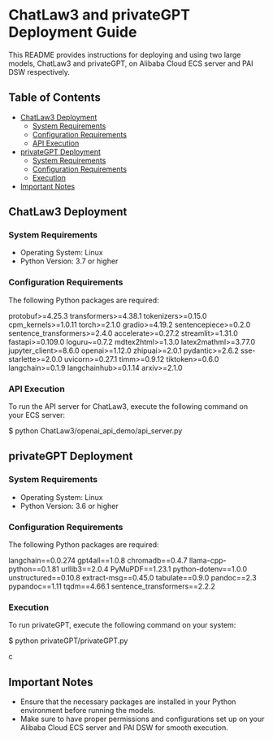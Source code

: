 # ChatLaw3 and privateGPT Deployment Guide

This README provides instructions for deploying and using two large models, ChatLaw3 and privateGPT, on Alibaba Cloud ECS server and PAI DSW respectively.

## Table of Contents

- [ChatLaw3 Deployment](#chatlaw3-deployment)
  - [System Requirements](#system-requirements)
  - [Configuration Requirements](#configuration-requirements)
  - [API Execution](#api-execution)
- [privateGPT Deployment](#privategpt-deployment)
  - [System Requirements](#system-requirements-1)
  - [Configuration Requirements](#configuration-requirements-1)
  - [Execution](#execution)
- [Important Notes](#important-notes)

## ChatLaw3 Deployment

### System Requirements

- Operating System: Linux
- Python Version: 3.7 or higher

### Configuration Requirements

The following Python packages are required:

protobuf>=4.25.3
transformers>=4.38.1
tokenizers>=0.15.0
cpm_kernels>=1.0.11
torch>=2.1.0
gradio>=4.19.2
sentencepiece>=0.2.0
sentence_transformers>=2.4.0
accelerate>=0.27.2
streamlit>=1.31.0
fastapi>=0.109.0
loguru~=0.7.2
mdtex2html>=1.3.0
latex2mathml>=3.77.0
jupyter_client>=8.6.0
openai>=1.12.0
zhipuai>=2.0.1
pydantic>=2.6.2
sse-starlette>=2.0.0
uvicorn>=0.27.1
timm>=0.9.12
tiktoken>=0.6.0
langchain>=0.1.9
langchainhub>=0.1.14
arxiv>=2.1.0


### API Execution

To run the API server for ChatLaw3, execute the following command on your ECS server:

$ python ChatLaw3/openai_api_demo/api_server.py


## privateGPT Deployment

### System Requirements

- Operating System: Linux
- Python Version: 3.6 or higher

### Configuration Requirements

The following Python packages are required:

langchain==0.0.274
gpt4all==1.0.8
chromadb==0.4.7
llama-cpp-python==0.1.81
urllib3==2.0.4
PyMuPDF==1.23.1
python-dotenv==1.0.0
unstructured==0.10.8
extract-msg==0.45.0
tabulate==0.9.0
pandoc==2.3
pypandoc==1.11
tqdm==4.66.1
sentence_transformers==2.2.2

### Execution

To run privateGPT, execute the following command on your system:

$ python privateGPT/privateGPT.py

c
## Important Notes

- Ensure that the necessary packages are installed in your Python environment before running the models.
- Make sure to have proper permissions and configurations set up on your Alibaba Cloud ECS server and PAI DSW for smooth execution.
